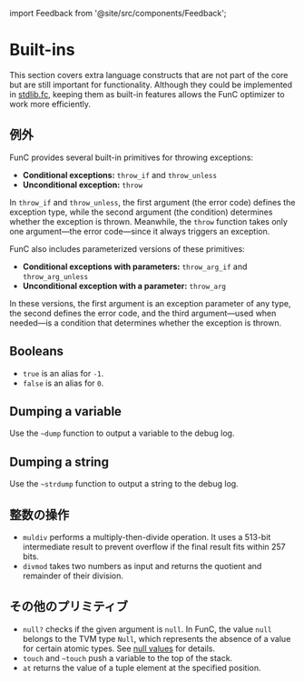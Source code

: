 import Feedback from '@site/src/components/Feedback';

# Built-ins

This section covers extra language constructs that are not part of the core but are still important for functionality.
Although they could be implemented in [stdlib.fc](/v3/documentation/smart-contracts/func/docs/stdlib/),
keeping them as built-in features allows the FunC optimizer to work more efficiently.

## 例外

FunC provides several built-in primitives for throwing exceptions:

- **Conditional exceptions:** `throw_if` and `throw_unless`
- **Unconditional exception:** `throw`

In `throw_if` and `throw_unless`, the first argument (the error code) defines the exception type,
while the second argument (the condition) determines whether the exception is thrown.
Meanwhile, the `throw` function takes only one argument—the error code—since it always triggers an exception.

FunC also includes parameterized versions of these primitives:

- **Conditional exceptions with parameters:** `throw_arg_if` and `throw_arg_unless`
- **Unconditional exception with a parameter:** `throw_arg`

In these versions, the first argument is an exception parameter of any type, the second defines the error code, and the third argument—used when needed—is a condition that determines whether the exception is thrown.

## Booleans

- `true` is an alias for `-1`.
- `false` is an alias for `0`.

## Dumping a variable

Use the `~dump` function to output a variable to the debug log.

## Dumping a string

Use the `~strdump` function to output a string to the debug log.

## 整数の操作

- `muldiv` performs a multiply-then-divide operation.
  It uses a 513-bit intermediate result to prevent overflow if the final result fits within 257 bits.
- `divmod` takes two numbers as input and returns the quotient and remainder of their division.

## その他のプリミティブ

- `null?` checks if the given argument is `null`. In FunC, the value `null` belongs to the TVM type `Null`, which represents the absence of a value for certain atomic types. See [null values](/v3/documentation/smart-contracts/func/docs/types#null-values) for details.
- `touch` and `~touch` push a variable to the top of the stack.
- `at` returns the value of a tuple element at the specified position.
  <Feedback />

